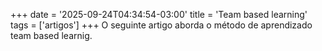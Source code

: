 +++
date = '2025-09-24T04:34:54-03:00'
title = 'Team based learning'
tags = ['artigos']
+++
O seguinte artigo aborda o método de aprendizado team based learnig.
